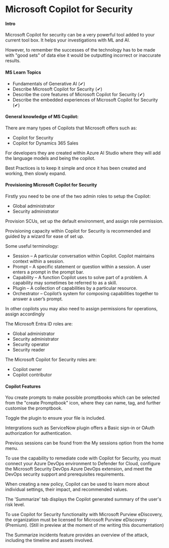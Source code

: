 # Microsoft Copilot for Security

#### Intro

Microsoft Copilot for security can be a very powerful tool added to your current tool box. It helps your investigations with ML and AI.

However, to remember the successes of the technology has to be made with "good sets" of data else it would be outputting incorrect or inaccurate results.

#### MS Learn Topics

* Fundamentals of Generative AI (✔)
* Describe Microsoft Copilot for Security (✔)
* Describe the core features of Microsoft Copilot for Security (✔)
* Describe the embedded experiences of Microsoft Copilot for Security (✔)



#### General knowledge of MS Copilot:

There are many types of Copilots that Microsoft offers such as:

* Copilot for Security
* Copilot for Dynamics 365 Sales

For developers they are created within Azure AI Studio where they will add the language models and being the copilot.

Best Practices is to keep it simple and once it has been created and working, then slowly expand.

#### Provisioning Microsoft Copilot for Security

Firstly you need to be one of the two admin roles to setup the Copilot:

* Global administrator
* Security administrator

Provision SCUs, set up the default environment, and assign role permission.

Provisioning capacity within Copilot for Security is recommended and guided by a wizard for ease of set up.

Some useful terminology:

* Session – A particular conversation within Copilot. Copilot maintains context within a session.
* Prompt – A specific statement or question within a session. A user enters a prompt in the prompt bar.
* Capability – A function Copilot uses to solve part of a problem. A capability may sometimes be referred to as a skill.
* Plugin – A collection of capabilities by a particular resource.
* Orchestrator – Copilot’s system for composing capabilities together to answer a user’s prompt.

In other copilots you may also need to assign permissions for operations, assign accordingly

The Microsoft Entra ID roles are:

* Global administrator
* Security administrator
* Security operator
* Security reader

The Microsoft Copilot for Security roles are:

* Copilot owner
* Copilot contributor

#### Copilot Features

You create prompts to make possible promptbooks which can be selected from the "create Promptbook" icon, where they can name, tag, and further customise the promptbook.

Toggle the plugin to ensure your file is included.

Intergrations such as ServiceNow plugin offers a Basic sign-in or OAuth authorization for authentication.

Previous sessions can be found from the My sessions option from the home menu.

To use the capability to remediate code with Copilot for Security, you must connect your Azure DevOps environment to Defender for Cloud, configure the Microsoft Security DevOps Azure DevOps extension, and meet the DevOps security support and prerequisites requirements.

When creating a new policy, Copilot can be used to learn more about individual settings, their impact, and recommended values.&#x20;

The 'Summarize' tab displays the Copilot generated summary of the user's risk level.

To use Copilot for Security functionality with Microsoft Purview eDiscovery, the organization must be licensed for Microsoft Purview eDiscovery (Premium). (Still in preview at the moment of me writing this documentation)

The Summarize incidents feature provides an overview of the attack, including the timeline and assets involved.

